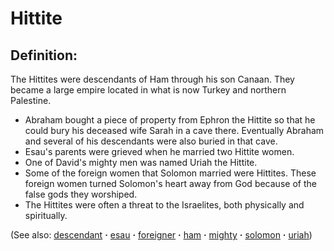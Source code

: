 # Hittite #

## Definition: ##

The Hittites were descendants of Ham through his son Canaan. They became a large empire located in what is now Turkey and northern Palestine.

* Abraham bought a piece of property from Ephron the Hittite so that he could bury his deceased wife Sarah in a cave there. Eventually Abraham and several of his descendants were also buried in that cave.
* Esau's parents were grieved when he married two Hittite women.
* One of David's mighty men was named Uriah the Hittite.
* Some of the foreign women that Solomon married were Hittites. These foreign women turned Solomon's heart away from God because of the false gods they worshiped.
* The Hittites were often a threat to the Israelites, both physically and spiritually.

(See also: [descendant](../other/descendant.md) **·** [esau](../other/esau.md) **·** [foreigner](../other/foreigner.md) **·** [ham](../other/ham.md) **·** [mighty](../other/mighty.md) **·** [solomon](../other/solomon.md) **·** [uriah](../other/uriah.md))

